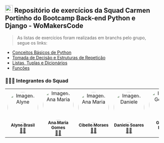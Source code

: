 ## <img src="https://cdn.jsdelivr.net/gh/devicons/devicon/icons/python/python-original.svg" width="25px;" /> Repositório de exercícios da Squad Carmen Portinho do Bootcamp Back-end Python e Django - WoMakersCode

> As listas de exercícios foram realizadas em branchs pelo grupo, segue os links:

- [Conceitos Básicos de Python](https://github.com/OrcFofa/ExerciciosPython_SquadCarmenPortinho/tree/ConceitosBasicos_CarmenPortinho)
- [Tomada de Decisão e Estruturas de Repetição](https://github.com/OrcFofa/ExerciciosPython_SquadCarmenPortinho/tree/DecisaoeRepeticao_CarmenPortinho)
- [Listas, Tuplas e Dicionários](https://github.com/OrcFofa/ExerciciosPython_SquadCarmenPortinho/tree/ListaTuplasDicionarios_CarmenPortinho)
- [Funções](https://github.com/OrcFofa/ExerciciosPython_SquadCarmenPortinho/tree/Funcao_CarmenPortinho)


  
          

### 👩🏻‍💻 Integrantes do Squad

<table>
  <tr>
    <td align="center"><a href="https://github.com/alynebrasil"><img style="border-radius: 50%;" src="https://avatars.githubusercontent.com/u/37218646?v=4" width="100px;" alt="Imagem Alyne"/><br /><sub><b>Alyne Brasil</b></sub></a><br /><a href="https://github.com/alynebrasil">👩‍💻</a></td>
    <td align="center"><a href="https://github.com/anamariagds"><img style="border-radius: 50%;" src="https://avatars.githubusercontent.com/u/23744957?v=4" width="100px;" alt="Imagem Ana Maria"/><br /><sub><b>Ana Maria Gomes</b></sub></a><br /><a href="https://github.com/anamariagds">👩‍💻</a></td>
    <td align="center"><a href="https://github.com/cibelemoraes"><img style="border-radius: 50%;" src="https://avatars.githubusercontent.com/u/93668580?v=4" width="100px;" alt="Imagem Ana Maria"/><br /><sub><b>Cibelle Moraes</b></sub></a><br /><a href="https://github.com/cibelemoraes">👩‍💻</a></td>
    <td align="center"><a href="https://github.com/danisoaresl"><img style="border-radius: 50%;" src="https://avatars.githubusercontent.com/u/84364512?v=4" width="100px;" alt="Imagem Daniele"/><br /><sub><b>Daniele Soares</b></sub></a><br /><a href="https://github.com/danisoaresl">👩‍💻</a></td>
    <td align="center"><a href="https://github.com/gabiapp"><img style="border-radius: 50%;" src="https://avatars.githubusercontent.com/u/108434852?v=4" width="100px;" alt="Imagem Gessyca"/><br /><sub><b>Gabriela Nunez</b></sub></a><br /><a href="https://github.com/gabiapp">👩‍💻</a></td>
    <td align="center"><a href="https://github.com/GessycaBorges"><img style="border-radius: 50%;" src="https://avatars.githubusercontent.com/u/124705468?v=4" width="100px;" alt="Imagem Gessyca"/><br /><sub><b>Gessyca Borges</b></sub></a><br /><a href="https://github.com/GessycaBorges">👩‍💻</a></td>
    <td align="center"><a href="https://github.com/OrcFofa"><img style="border-radius: 50%;" src="https://avatars.githubusercontent.com/u/104779345?v=4" width="100px;" alt="Imagem Laura"/><br /><sub><b>Laura Santos</b></sub></a><br /><a href="https://github.com/OrcFofa">👩‍💻</a></td>
    <td align="center"><a href="https://github.com/liviazeviani"><img style="border-radius: 50%;" src="https://avatars.githubusercontent.com/u/66968738?v=4" width="100px;" alt="Imagem Lívia"/><br /><sub><b>Lívia Zeviani</b></sub></a><br /><a href="https://github.com/liviazeviani">👩‍💻</a></td>
    <td align="center"><a href="https://github.com/Renatarafaelaalves"><img style="border-radius: 50%;" src="https://avatars.githubusercontent.com/u/141291179?v=4" width="100px;" alt="Imagem Renata"/><br /><sub><b>Renata Rafaela Alves</b></sub></a><br /><a href="https://github.com/Renatarafaelaalves">👩‍💻</a></td>
    <td align="center"><a href="https://github.com/thaynarlt"><img style="border-radius: 50%;" src="https://avatars.githubusercontent.com/u/75785465?v=4" width="100px;" alt="Imagem Thayna"/><br /><sub><b>Thayná Tolentino</b></sub></a><br /><a href="https://github.com/thaynarlt">👩‍💻</a></td>
    
  </tr>
</table>
